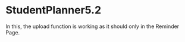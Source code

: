 # StudentPlanner5.2
In this, the upload function is working as it should only in the Reminder Page.

